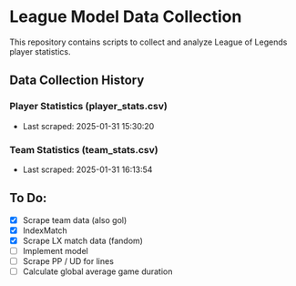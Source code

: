# League Model Data Collection

This repository contains scripts to collect and analyze League of Legends player statistics.

## Data Collection History

### Player Statistics (player_stats.csv)
- Last scraped: 2025-01-31 15:30:20 

### Team Statistics (team_stats.csv)
- Last scraped: 2025-01-31 16:13:54 

## To Do:
- [x] Scrape team data (also gol)
- [x] IndexMatch
- [x] Scrape LX match data (fandom)
- [ ] Implement model
- [ ] Scrape PP / UD for lines
- [ ] Calculate global average game duration